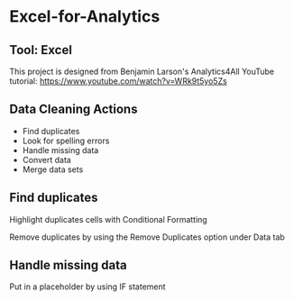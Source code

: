 # Excel-for-Analytics

## Tool: Excel
This project is designed from Benjamin Larson's Analytics4All YouTube tutorial: https://www.youtube.com/watch?v=WRk9t5yo5Zs

## Data Cleaning Actions
* Find duplicates
* Look for spelling errors
* Handle missing data
* Convert data
* Merge data sets

## Find duplicates
<p>Highlight duplicates cells with Conditional Formatting</p>
<p>Remove duplicates by using the Remove Duplicates option under Data tab</p>

## Handle missing data 
<p>Put in a placeholder by using IF statement</p>



